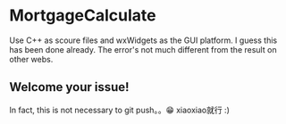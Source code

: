 # MortgageCalculate
Use C++ as scoure files and wxWidgets as the GUI platform.
I guess this has been done already.
The error's not much different from the result on other webs.
## Welcome your issue!
In fact, this is not necessary to git push。。😁 xiaoxiao就行 :)
